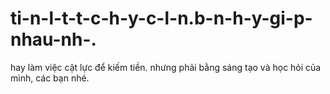 # ti-n-l-t-t-c-h-y-c-l-n.b-n-h-y-gi-p-nhau-nh-.
hay làm việc cật lực để kiếm tiền. nhưng phải bằng sáng tạo và học hỏi của mình, các bạn nhé.
